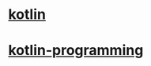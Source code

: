# [kotlin](https://github.com/SeungWonU/kotlin-study/tree/master/kotlin%20Vs%20Java)
# [kotlin-programming](https://github.com/SeungWonU/kotlin-study/tree/master/kotlin%20programming)
